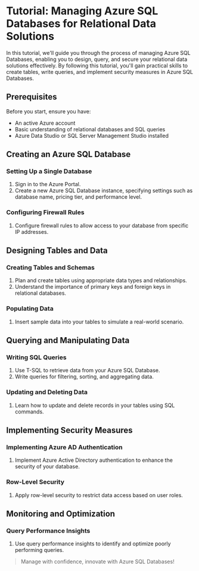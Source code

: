 # Tutorial: Managing Azure SQL Databases for Relational Data Solutions

In this tutorial, we'll guide you through the process of managing Azure SQL Databases, enabling you to design, query, and secure your relational data solutions effectively. By following this tutorial, you'll gain practical skills to create tables, write queries, and implement security measures in Azure SQL Databases.

## Prerequisites

Before you start, ensure you have:

- An active Azure account
- Basic understanding of relational databases and SQL queries
- Azure Data Studio or SQL Server Management Studio installed

## Creating an Azure SQL Database

### Setting Up a Single Database

1. Sign in to the Azure Portal.
2. Create a new Azure SQL Database instance, specifying settings such as database name, pricing tier, and performance level.

### Configuring Firewall Rules

1. Configure firewall rules to allow access to your database from specific IP addresses.

## Designing Tables and Data

### Creating Tables and Schemas

1. Plan and create tables using appropriate data types and relationships.
2. Understand the importance of primary keys and foreign keys in relational databases.

### Populating Data

1. Insert sample data into your tables to simulate a real-world scenario.

## Querying and Manipulating Data

### Writing SQL Queries

1. Use T-SQL to retrieve data from your Azure SQL Database.
2. Write queries for filtering, sorting, and aggregating data.

### Updating and Deleting Data

1. Learn how to update and delete records in your tables using SQL commands.

## Implementing Security Measures

### Implementing Azure AD Authentication

1. Implement Azure Active Directory authentication to enhance the security of your database.

### Row-Level Security

1. Apply row-level security to restrict data access based on user roles.

## Monitoring and Optimization

### Query Performance Insights

1. Use query performance insights to identify and optimize poorly performing queries.


> Manage with confidence, innovate with Azure SQL Databases!
